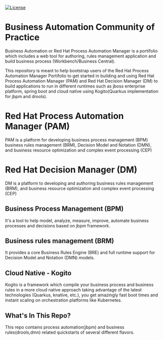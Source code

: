 [![License](https://img.shields.io/hexpm/l/plug.svg?maxAge=2592000)]()

# Business Automation Community of Practice
Business Automation or Red Hat Process Automation Manager is a portifolio which includes a web tool for authoring, rules management application and build business process (Workbench/Business Central).

This repository is meant to help bootstrap users of the Red Hat Process Automation Manager Portifolio to get started in building and using Red Hat Process Automation Manager (PAM) and Red Hat Decision Manager (DM) to build applications to run in different runtimes such as jboss enterprise platform, spring boot and cloud native using Kogito(Quarkus implementation for jbpm and drools).

# Red Hat Process Automation Manager (PAM)
PAM is a platform for developing business process management (BPM)
business rules management (BRM), Decision Model and Notation (DMN), and business resource optimization and complex event processing (CEP)

# Red Hat Decision Manager (DM)
DM is a platform to developing and authoring business rules management (BRM), and business resource optimization and complex event processing (CEP)

## Business Process Management (BPM)
It's a tool to help model, analyze, measure, improve, automate business processes and decisions based on jbpm framework.

## Business rules management (BRM)
It provides a core Business Rules Engine (BRE) and full runtime support for Decision Model and Notation (DMN) models.

## Cloud Native - Kogito
Kogito is a framework which compile your business process and business rules in a more cloud native approach taking advantage of the latest technologies (Quarkus, knative, etc.), you get amazingly fast boot times and instant scaling on orchestration platforms like Kubernetes.


## What's In This Repo?

This repo contains process automation(jbpm) and business rules(drools,dmn) related quickstarts of several different flavors.


